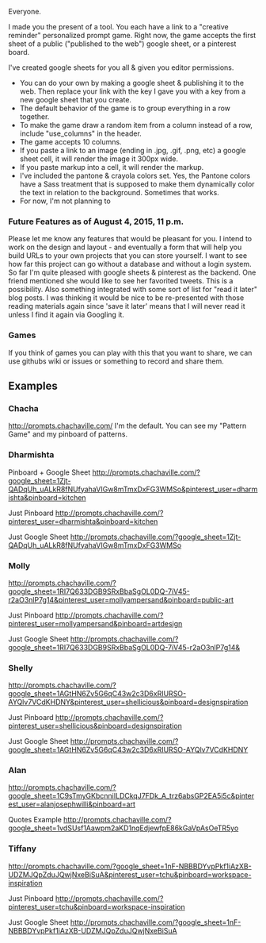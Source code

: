 
Everyone.

I made you the present of a tool. You each have a link to a "creative reminder" personalized prompt game.
Right now, the game accepts the first sheet of a public ("published to the web") google sheet, or a pinterest board.

I've created google sheets for you all & given you editor permissions. 

* You can do your own by making a google sheet & publishing it to the web. Then replace your link with the key I gave you with a key from a new google sheet that you create.
* The default behavior of the game is to group everything in a row together.
* To make the game draw a random item from a column instead of a row, include "use_columns" in the header. 
* The game accepts 10 columns. 
* If you paste a link to an image (ending in .jpg, .gif, .png, etc) a google sheet cell, it will render the image it 300px wide.
* If you paste markup into a cell, it will render the markup. 
* I've included the pantone & crayola colors set. Yes, the Pantone colors have a Sass treatment that is supposed to make them dynamically color the text in relation to the background. Sometimes that works.
* For now, I'm not planning to 

### Future Features as of August 4, 2015, 11 p.m.
Please let me know any features that would be pleasant for you. I intend to work on the design and layout - and eventually a form that will help you build URLs to your own projects that you can store yourself. I want to see how far this project can go without a database and without a login system. So far I'm quite pleased with google sheets & pinterest as the backend. One friend mentioned she would like to see her favorited tweets. This is a possibility. Also something integrated with some sort of list for "read it later" blog posts. I was thinking it would be nice to be re-presented with those reading materials again since 'save it later' means that I will never read it unless I find it again via Googling it.

### Games
If you think of games you can play with this that you want to share, we can use githubs wiki or issues or something to record and share them. 


## Examples 
### Chacha
http://prompts.chachaville.com/
I'm the default. You can see my "Pattern Game" and my pinboard of patterns.

### Dharmishta
Pinboard + Google Sheet
http://prompts.chachaville.com/?google_sheet=1Zjt-QADqUh_uALkR8fNUfyahaVIGw8mTmxDxFG3WMSo&pinterest_user=dharmishta&pinboard=kitchen

Just Pinboard
http://prompts.chachaville.com/?pinterest_user=dharmishta&pinboard=kitchen

Just Google Sheet
http://prompts.chachaville.com/?google_sheet=1Zjt-QADqUh_uALkR8fNUfyahaVIGw8mTmxDxFG3WMSo

### Molly
http://prompts.chachaville.com/?google_sheet=1RI7Q633DGB9SRxBbaSgOL0DQ-7iV45-r2aO3nlP7g14&pinterest_user=mollyampersand&pinboard=public-art

Just Pinboard
http://prompts.chachaville.com/?pinterest_user=mollyampersand&pinboard=artdesign

Just Google Sheet
http://prompts.chachaville.com/?google_sheet=1RI7Q633DGB9SRxBbaSgOL0DQ-7iV45-r2aO3nlP7g14&

### Shelly
http://prompts.chachaville.com/?google_sheet=1AGtHN6Zv5G6qC43w2c3D6xRIURSO-AYQlv7VCdKHDNY&pinterest_user=shellicious&pinboard=designspiration

Just Pinboard
http://prompts.chachaville.com/?pinterest_user=shellicious&pinboard=designspiration

Just Google Sheet
http://prompts.chachaville.com/?google_sheet=1AGtHN6Zv5G6qC43w2c3D6xRIURSO-AYQlv7VCdKHDNY



### Alan
http://prompts.chachaville.com/?google_sheet=1C9sTmyGKbcnniILDCkqJ7FDk_A_trz6absGP2EA5i5c&pinterest_user=alanjosephwilli&pinboard=art

Quotes Example
http://prompts.chachaville.com/?google_sheet=1vdSUsf1Aawpm2aKD1nqEdjewfpE86kGaVpAsOeTR5yo

### Tiffany
http://prompts.chachaville.com/?google_sheet=1nF-NBBBDYvpPkf1iAzXB-UDZMJQpZduJQwjNxeBiSuA&pinterest_user=tchu&pinboard=workspace-inspiration

Just Pinboard
http://prompts.chachaville.com/?pinterest_user=tchu&pinboard=workspace-inspiration

Just Google Sheet
http://prompts.chachaville.com/?google_sheet=1nF-NBBBDYvpPkf1iAzXB-UDZMJQpZduJQwjNxeBiSuA